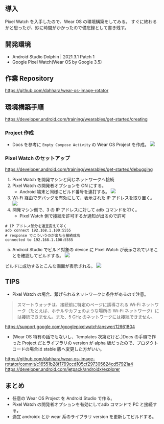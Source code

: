 ## 導入
Pixel Watch を入手したので、Wear OS の環境構築をしてみる。
すぐに終わるかと思ったが、妙に時間がかかったので備忘録として書き残す。

## 開発環境
- Android Studio Dolphin | 2021.3.1 Patch 1
- Google Pixel Watch(Wear OS by Google 3.5)

## 作業 Repository
https://github.com/dahhara/wear-os-image-rotator

## 環境構築手順
https://developer.android.com/training/wearables/get-started/creating
### Project 作成
- Docs を参考に `Empty Compose Activity` の Wear OS Project を作成。
![](https://storage.googleapis.com/zenn-user-upload/3bcbd0f48cdf-20230112.png)
### Pixel Watch のセットアップ
https://developer.android.com/training/wearables/get-started/debugging
1. Pixel Watch を開発マシンと同じネットワークへ接続
2. Pixel Watch の開発者オプションを ON にする。
	- Android 端末と同様にビルド番号を連打する。
![](https://storage.googleapis.com/zenn-user-upload/948b57e50213-20230112.png)
3. Wi-Fi 経由でデバッグを有効にして、表示された IP アドレスを取り置く。
![](https://storage.googleapis.com/zenn-user-upload/529bbec442f1-20230112.png)
5. 開発マシン側で、3 の IP アドレスに対して adb コマンドを叩く。
	- Pixel Watch 側で接続を許可するか通知が出るので許可
```
# IP アドレス部分を適宜変えて叩く
adb connect 192.168.1.100:5555
# response でこういうのが出たら接続成功
connected to 192.168.1.100:5555
```
5. Android Studio でビルド対象の device に Pixel Watch が表示されていることを確認してビルドする。
![](https://storage.googleapis.com/zenn-user-upload/41a208fb6950-20230112.png)

ビルドに成功するとこんな画面が表示される。
![](https://storage.googleapis.com/zenn-user-upload/393f3d9ca2ea-20230112.png)
## TIPS
- Pixel Watch の場合、繋げられるネットワークに条件があるので注意。
> スマートウォッチは、接続前に特定のページに誘導される Wi-Fi ネットワーク（たとえば、ホテルやカフェのような場所の Wi-Fi ネットワーク）には接続できません。また、5 GHz のネットワークには接続できません。

https://support.google.com/googlepixelwatch/answer/12661804
- (Wear OS 特有の話でもないし、Templates 次第だけど、)Docs の手順で作った Project だとライブラリの version が alpha 版だったので、プロダクトコードの場合は stable 版へ変更した方がいい。

https://github.com/dahhara/wear-os-image-rotator/commit/c16551b28f1799ccd105cf297305624cd57921a4
https://developer.android.com/jetpack/androidx/explorer

## まとめ
- 任意の Wear OS Project を Android Studio で作る。
- Pixel Watch の開発者オプションを有効にしてadb コマンドで PC と接続する。
- 適宜 androidx とか wear 系のライブラリ version を更新してビルドする。
